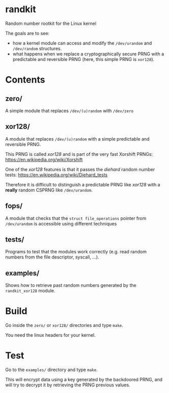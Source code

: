 # randkit
 Random number rootkit for the Linux kernel

The goals are to see:
* how a kernel module can access and modify the `/dev/urandom` and `/dev/random` structures.
* what happens when we replace a cryptographically secure PRNG with a predictable and reversible PRNG (here, this simple PRNG is `xor128`).

Contents
=

zero/
-

A simple module that replaces `/dev/(u)random` with `/dev/zero`

xor128/
-

A module that replaces `/dev/(u)random` with a simple predictable and reversible PRNG.

This PRNG is called *xor128* and is part of the very fast Xorshift PRNGs: https://en.wikipedia.org/wiki/Xorshift

One of the *xor128* features is that it passes the *diehard* random number tests: https://en.wikipedia.org/wiki/Diehard_tests

Therefore it is difficult to distinguish a predictable PRNG like *xor128* with a **really** random CSPRNG like `/dev/urandom`.

fops/
-

A module that checks that the `struct file_operations` pointer from `/dev/urandom` is accessible using different techniques

tests/
-

Programs to test that the modules work correctly (e.g. read random numbers from the file descriptor, syscall, ...).

examples/
-

Shows how to retrieve past random numbers generated by the `randkit_xor128` module.

Build
=

Go inside the `zero/` or `xor128/` directories and type `make`.

You need the linux headers for your kernel.

Test
=

Go to the `examples/` directory and type `make`.

This will encrypt data using a key generated by the backdoored PRNG, and will try to decrypt it by retrieving the PRNG previous values.
